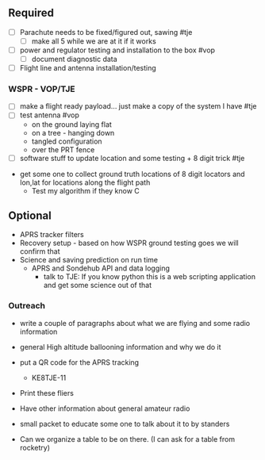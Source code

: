 
## Required

- [ ] Parachute needs to be fixed/figured out, sawing #tje
	- [ ] make all 5 while we are at it if it works
- [ ] power and regulator testing and installation to the box #vop
	- [ ] document diagnostic data
- [ ] Flight line and antenna installation/testing

### WSPR - VOP/TJE

- [ ] make a flight ready payload... just make a copy of the system I have #tje 
- [ ] test antenna #vop
	- on the ground laying flat
	- on a tree - hanging down
	- tangled configuration
	- over the PRT fence
- [ ] software stuff to update location and some testing + 8 digit trick #tje
- get some one to collect ground truth locations of 8 digit locators and lon,lat for locations along the flight path 
	- Test my algorithm if they know C

## Optional 

- APRS tracker filters
- Recovery setup - based on how WSPR ground testing goes we will confirm that
- Science and saving prediction on run time
	- APRS and Sondehub API and data logging 
		- talk to TJE: If you know python this is a web scripting application and get some science out of that

### Outreach 

- write a couple of paragraphs about what we are flying and some radio information
- general High altitude ballooning information and why we do it
- put a QR code for the APRS tracking
	- KE8TJE-11
- Print these fliers

- Have other information about general amateur radio
- small packet to educate some one to talk about it to by standers
- Can we organize a table to be on there. (I can ask for a table from rocketry)
